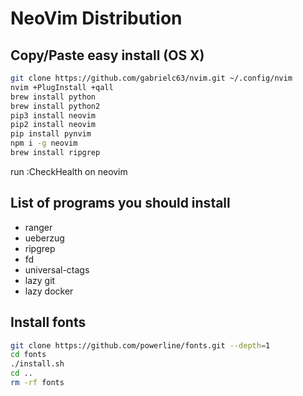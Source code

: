 # NeoVim Distribution

## Copy/Paste easy install (OS X)

```sh
git clone https://github.com/gabrielc63/nvim.git ~/.config/nvim
nvim +PlugInstall +qall
brew install python
brew install python2
pip3 install neovim
pip2 install neovim
pip install pynvim
npm i -g neovim
brew install ripgrep
```
run :CheckHealth on neovim

## List of programs you should install

- ranger
- ueberzug
- ripgrep
- fd
- universal-ctags
- lazy git
- lazy docker

## Install fonts
```sh
git clone https://github.com/powerline/fonts.git --depth=1
cd fonts
./install.sh
cd ..
rm -rf fonts
```

